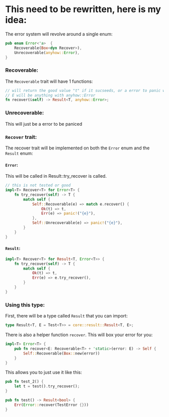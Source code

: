 # This need to be rewritten, here is my idea:
The error system will revolve around a single enum:
```rust
pub enum Error<'a>  {
    Recoverable(Box<dyn Recover>),
    Unrecoverable(anyhow::Error),
}
```

### Recoverable:
The `Recoverable` trait will have 1 functions:
```rust
// will return the good value "t" if it sucseeds, or a error to panic w/
// E will be anything with anyhow::Error
fn recover(&self) -> Result<T, anyhow::Error>;
```
### Unrecoverable:
This will just be a error to be paniced
### `Recover` trait:
The recover trait will be implemented on both the `Error` enum and the `Result` enum:
#### `Error`:
This will be called in Result::try_recover is called.
```rust
// this is not tested or good
impl<T> Recover<T> for Error<T> {
    fn try_recover(self) -> T {
        match self {
            Self::Recoverable(e) => match e.recover() {
                Ok(t) => t,
                Err(e) => panic!("{e}"),
            },
            Self::Unrecoverable(e) => panic!("{e}"),
        }
    }
}
```
#### `Result`:
```rust
impl<T> Recover<T> for Result<T, Error<T>> {
    fn try_recover(self) -> T {
        match self {
            Ok(t) => t,
            Err(e) => e.try_recover(),
        }
    }
}
```

### Using this type:
First, there will be a type called `Result` that you can import:
```rust
type Result<T, E = Test<T>> = core::result::Result<T, E>;
```
There is also a helper function `recover`. This will box your error for you:
```rust
impl<T> Error<T> {
    pub fn recover<E: Recoverable<T> + 'static>(error: E) -> Self {
        Self::Recoverable(Box::new(error))
    }
}
```
This allows you to just use it like this:
```rust
pub fn test_2() {
    let t = test().try_recover();
}

pub fn test() -> Result<bool> {
    Err(Error::recover(TestError {}))
}
```
